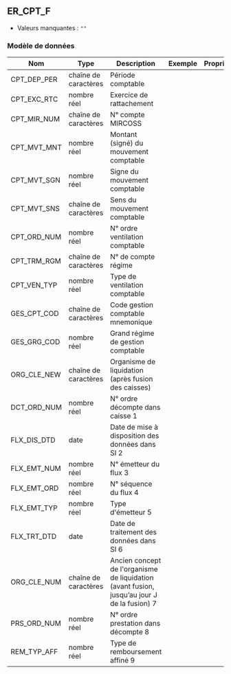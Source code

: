 <!-- SPDX-License-Identifier: MPL-2.0 -->
## ER_CPT_F

- Valeurs manquantes : `""`

### Modèle de données

|Nom|Type|Description|Exemple|Propriétés|
|-|-|-|-|-|
|CPT_DEP_PER|chaîne de caractères|Période comptable|||
|CPT_EXC_RTC|nombre réel|Exercice de rattachement|||
|CPT_MIR_NUM|chaîne de caractères|N° compte MIRCOSS|||
|CPT_MVT_MNT|nombre réel|Montant (signé) du mouvement comptable|||
|CPT_MVT_SGN|nombre réel|Signe du mouvement comptable|||
|CPT_MVT_SNS|chaîne de caractères|Sens du mouvement comptable|||
|CPT_ORD_NUM|nombre réel|N° ordre ventilation comptable|||
|CPT_TRM_RGM|chaîne de caractères|N° de compte régime|||
|CPT_VEN_TYP|nombre réel|Type de ventilation comptable|||
|GES_CPT_COD|chaîne de caractères|Code gestion comptable mnemonique|||
|GES_GRG_COD|nombre réel|Grand régime de gestion comptable|||
|ORG_CLE_NEW|chaîne de caractères|Organisme de liquidation (après fusion des caisses)|||
|DCT_ORD_NUM|nombre réel|N° ordre décompte dans caisse                      1|||
|FLX_DIS_DTD|date|Date de mise à disposition des données dans SI     2|||
|FLX_EMT_NUM|nombre réel|N° émetteur du flux                                                  3|||
|FLX_EMT_ORD|nombre réel|N° séquence du flux                                               4|||
|FLX_EMT_TYP|nombre réel|Type d'émetteur                                                      5|||
|FLX_TRT_DTD|date|Date de traitement des données dans SI                   6|||
|ORG_CLE_NUM|chaîne de caractères|Ancien concept de l'organisme de liquidation (avant fusion, jusqu’au jour J de la fusion)          7|||
|PRS_ORD_NUM|nombre réel|N° ordre prestation dans décompte                 8|||
|REM_TYP_AFF|nombre réel|Type de remboursement affiné                                 9|||
